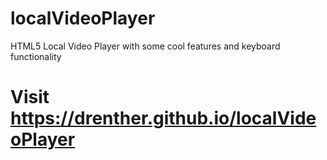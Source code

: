 # localVideoPlayer
HTML5 Local Video Player with some cool features and keyboard functionality
# Visit https://drenther.github.io/localVideoPlayer
